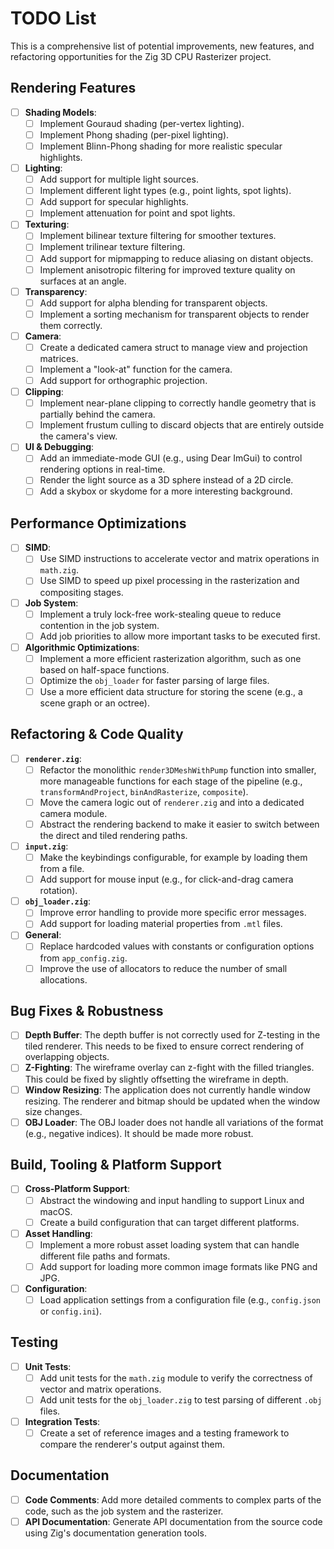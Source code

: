 # TODO List

This is a comprehensive list of potential improvements, new features, and refactoring opportunities for the Zig 3D CPU Rasterizer project.

## Rendering Features

- [ ] **Shading Models**:
    - [ ] Implement Gouraud shading (per-vertex lighting).
    - [ ] Implement Phong shading (per-pixel lighting).
    - [ ] Implement Blinn-Phong shading for more realistic specular highlights.
- [ ] **Lighting**:
    - [ ] Add support for multiple light sources.
    - [ ] Implement different light types (e.g., point lights, spot lights).
    - [ ] Add support for specular highlights.
    - [ ] Implement attenuation for point and spot lights.
- [ ] **Texturing**:
    - [ ] Implement bilinear texture filtering for smoother textures.
    - [ ] Implement trilinear texture filtering.
    - [ ] Add support for mipmapping to reduce aliasing on distant objects.
    - [ ] Implement anisotropic filtering for improved texture quality on surfaces at an angle.
- [ ] **Transparency**:
    - [ ] Add support for alpha blending for transparent objects.
    - [ ] Implement a sorting mechanism for transparent objects to render them correctly.
- [ ] **Camera**:
    - [ ] Create a dedicated camera struct to manage view and projection matrices.
    - [ ] Implement a "look-at" function for the camera.
    - [ ] Add support for orthographic projection.
- [ ] **Clipping**:
    - [ ] Implement near-plane clipping to correctly handle geometry that is partially behind the camera.
    - [ ] Implement frustum culling to discard objects that are entirely outside the camera's view.
- [ ] **UI & Debugging**:
    - [ ] Add an immediate-mode GUI (e.g., using Dear ImGui) to control rendering options in real-time.
    - [ ] Render the light source as a 3D sphere instead of a 2D circle.
    - [ ] Add a skybox or skydome for a more interesting background.

## Performance Optimizations

- [ ] **SIMD**:
    - [ ] Use SIMD instructions to accelerate vector and matrix operations in `math.zig`.
    - [ ] Use SIMD to speed up pixel processing in the rasterization and compositing stages.
- [ ] **Job System**:
    - [ ] Implement a truly lock-free work-stealing queue to reduce contention in the job system.
    - [ ] Add job priorities to allow more important tasks to be executed first.
- [ ] **Algorithmic Optimizations**:
    - [ ] Implement a more efficient rasterization algorithm, such as one based on half-space functions.
    - [ ] Optimize the `obj_loader` for faster parsing of large files.
    - [ ] Use a more efficient data structure for storing the scene (e.g., a scene graph or an octree).

## Refactoring & Code Quality

- [ ] **`renderer.zig`**:
    - [ ] Refactor the monolithic `render3DMeshWithPump` function into smaller, more manageable functions for each stage of the pipeline (e.g., `transformAndProject`, `binAndRasterize`, `composite`).
    - [ ] Move the camera logic out of `renderer.zig` and into a dedicated camera module.
    - [ ] Abstract the rendering backend to make it easier to switch between the direct and tiled rendering paths.
- [ ] **`input.zig`**:
    - [ ] Make the keybindings configurable, for example by loading them from a file.
    - [ ] Add support for mouse input (e.g., for click-and-drag camera rotation).
- [ ] **`obj_loader.zig`**:
    - [ ] Improve error handling to provide more specific error messages.
    - [ ] Add support for loading material properties from `.mtl` files.
- [ ] **General**:
    - [ ] Replace hardcoded values with constants or configuration options from `app_config.zig`.
    - [ ] Improve the use of allocators to reduce the number of small allocations.

## Bug Fixes & Robustness

- [ ] **Depth Buffer**: The depth buffer is not correctly used for Z-testing in the tiled renderer. This needs to be fixed to ensure correct rendering of overlapping objects.
- [ ] **Z-Fighting**: The wireframe overlay can z-fight with the filled triangles. This could be fixed by slightly offsetting the wireframe in depth.
- [ ] **Window Resizing**: The application does not currently handle window resizing. The renderer and bitmap should be updated when the window size changes.
- [ ] **OBJ Loader**: The OBJ loader does not handle all variations of the format (e.g., negative indices). It should be made more robust.

## Build, Tooling & Platform Support

- [ ] **Cross-Platform Support**:
    - [ ] Abstract the windowing and input handling to support Linux and macOS.
    - [ ] Create a build configuration that can target different platforms.
- [ ] **Asset Handling**:
    - [ ] Implement a more robust asset loading system that can handle different file paths and formats.
    - [ ] Add support for loading more common image formats like PNG and JPG.
- [ ] **Configuration**:
    - [ ] Load application settings from a configuration file (e.g., `config.json` or `config.ini`).

## Testing

- [ ] **Unit Tests**:
    - [ ] Add unit tests for the `math.zig` module to verify the correctness of vector and matrix operations.
    - [ ] Add unit tests for the `obj_loader.zig` to test parsing of different `.obj` files.
- [ ] **Integration Tests**:
    - [ ] Create a set of reference images and a testing framework to compare the renderer's output against them.

## Documentation

- [ ] **Code Comments**: Add more detailed comments to complex parts of the code, such as the job system and the rasterizer.
- [ ] **API Documentation**: Generate API documentation from the source code using Zig's documentation generation tools.
